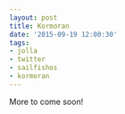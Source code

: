 ```yaml
---
layout: post
title: Kormoran
date: '2015-09-19 12:00:30'
tags:
- jolla
- twitter
- sailfishos
- kormoran
---
```


More to come soon!